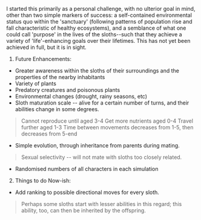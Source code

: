 I started this primarily as a personal challenge, with no ulterior goal in mind, other than two simple markers of success: a self-contained environmental status quo within the 'sanctuary' (following patterns of population rise and fall characteristic of healthy ecosystems), and a semblance of what one could call 'purpose' in the lives of the sloths--such that they achieve a variety of 'life'-enhancing goals over their lifetimes.  This has not yet been achieved in full, but it is in sight.

1. Future Enhancements:
  * Greater awareness within the sloths of their surroundings and the properties of the nearby inhabitants
  * Variety of plants
  * Predatory creatures and poisonous plants
  * Environmental changes (drought, rainy seasons, etc)
  * Sloth maturation scale -- alive for a certain number of turns, and their abilities change in some degrees. 
  > Cannot reproduce until aged 3-4
  > Get more nutrients aged 0-4
  > Travel further aged 1-3
  > Time between movements decreases from 1-5, then decreases from 5-end
  * Simple evolution, through inheritance from parents during mating.
  > Sexual selectivity -- will not mate with sloths too closely related.
  * Randomised numbers of all characters in each simulation




2. Things to do Now-ish:
  * Add ranking to possible directional moves for every sloth.
  > Perhaps some sloths start with lesser abilities in this regard; this ability, too, can then be inherited by the offspring.
